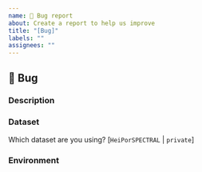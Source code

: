 ```yaml
---
name: 🐛 Bug report
about: Create a report to help us improve
title: "[Bug]"
labels: ""
assignees: ""
---
```


## :bug: Bug

<!-- Thank you for taking the time to fill this bug report! -->

### Description

<!-- Please describe the bug as concise as possible. What is the error message? Did you change something? -->

### Dataset

Which dataset are you using? [`HeiPorSPECTRAL` | `private`]

<!-- Anything else which could be relevant regarding the dataset? -->

### Environment

<!-- Please run `htc info`, remove any private information and report the results here -->
